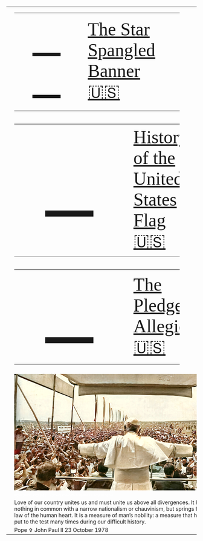 <!-- START OF MAIN TABLE -->
<table><tr><tr><td></td><td>

<table style="width:80%">
    <td style="width:30%;font-family:verdana;color:red;font-size:96px">
      <a href="../assets/pdf/ssb.pdf">🎸 🎼</a>
    </td>
    <td style="width:70%;font-family:verdana;color:red;font-size:48px">
 <a href="../assets/pdf/ssb.pdf">The Star Spangled Banner 🇺🇸</a>
    </td>
</table>
</td><td></td><tr><td></td><td>

<table style="width:80%">
    <td style="width:30%;font-family:verdana;color:red;font-size:164px">
      <a href="http://www.kofc.org/en/resources/service/council/1582_3_10.pdf">📜 </a>
    </td>
    <td style="width:70%;font-family:verdana;color:red;font-size:48px">
      <a href="http://www.kofc.org/en/resources/service/council/1582_3_10.pdf">History of the United States Flag 🇺🇸</a>
    </td>
</table>
</td><td></td><tr><td></td><td>

<table style="width:80%">
    <td style="width:30%;font-family:verdana;color:red;font-size:164px">
      <a href="https://www.kofc.org/un/en/resources/communications/pledgeAllegiance.pdf">📜 </a>
    </td>
    <td style="width:70%;font-family:verdana;color:red;font-size:48px">
      <a href="https://www.kofc.org/un/en/resources/communications/pledgeAllegiance.pdf">The Pledge of Allegience 🇺🇸</a>
    </td>
</table>
</td><td></td><tr><td></td><td>

<tr><td></td><td><img src="../assets/img/johnpaulii.jpg" width="825" alt="St. Pope John Paul II with arms outstretched to Poland, June 1979 in a colorized Keystone/Getty Images news photo"></td><td></td>
<tr><td></td><td style="width:825;font-family:verdana;color:white;font-size:10px;align:right">Illustration: Richard E. Barber (Photo by Keystone/Getty Images)</td><td></td>
<tr><td></td><td>Love of our country unites us and must unite us above all divergences. It has nothing in common with a narrow nationalism or chauvinism, but springs from the law of the human heart. It is a measure of man’s nobility: a measure that has been put to the test many times during our difficult history.<tr><td></td><td>Pope &#x271E; John Paul II 23 October 1978</td><td></td>
    
</table>
<!-- END OF MAIN TABLE -->

